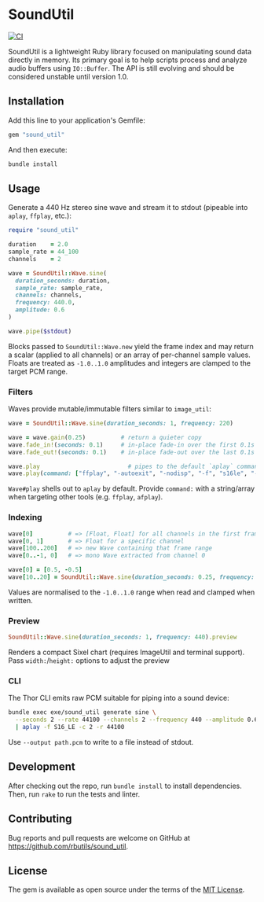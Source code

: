 # SoundUtil

[![CI](https://github.com/rbutils/sound_util/actions/workflows/ci.yml/badge.svg)](https://github.com/rbutils/sound_util/actions/workflows/ci.yml)

SoundUtil is a lightweight Ruby library focused on manipulating sound data directly in memory. Its primary goal is to help scripts process and analyze audio buffers using `IO::Buffer`. The API is still evolving and should be considered unstable until version 1.0.

## Installation

Add this line to your application's Gemfile:

```ruby
gem "sound_util"
```

And then execute:

```sh
bundle install
```

## Usage

Generate a 440 Hz stereo sine wave and stream it to stdout (pipeable into
`aplay`, `ffplay`, etc.):

```ruby
require "sound_util"

duration    = 2.0
sample_rate = 44_100
channels    = 2

wave = SoundUtil::Wave.sine(
  duration_seconds: duration,
  sample_rate: sample_rate,
  channels: channels,
  frequency: 440.0,
  amplitude: 0.6
)

wave.pipe($stdout)
```

Blocks passed to `SoundUtil::Wave.new` yield the frame index and may return a
scalar (applied to all channels) or an array of per-channel sample values.
Floats are treated as `-1.0..1.0` amplitudes and integers are clamped to the
target PCM range.

### Filters

Waves provide mutable/immutable filters similar to `image_util`:

```ruby
wave = SoundUtil::Wave.sine(duration_seconds: 1, frequency: 220)

wave = wave.gain(0.25)          # return a quieter copy
wave.fade_in!(seconds: 0.1)     # in-place fade-in over the first 0.1s
wave.fade_out!(seconds: 0.1)    # in-place fade-out over the last 0.1s
```

```ruby
wave.play                         # pipes to the default `aplay` command
wave.play(command: ["ffplay", "-autoexit", "-nodisp", "-f", "s16le", "-ar", wave.sample_rate.to_s, "-ac", wave.channels.to_s, "-"])
```

`Wave#play` shells out to `aplay` by default. Provide `command:` with a string/array when targeting other tools (e.g. `ffplay`, `afplay`).

### Indexing

```ruby
wave[0]          # => [Float, Float] for all channels in the first frame
wave[0, 1]       # => Float for a specific channel
wave[100..200]   # => new Wave containing that frame range
wave[0..-1, 0]   # => mono Wave extracted from channel 0

wave[0] = [0.5, -0.5]
wave[10..20] = SoundUtil::Wave.sine(duration_seconds: 0.25, frequency: 880)
```

Values are normalised to the `-1.0..1.0` range when read and clamped when written.

### Preview

```ruby
SoundUtil::Wave.sine(duration_seconds: 1, frequency: 440).preview
```

Renders a compact Sixel chart (requires ImageUtil and terminal support). Pass `width:`/`height:` options to adjust the preview

### CLI

The Thor CLI emits raw PCM suitable for piping into a sound device:

```sh
bundle exec exe/sound_util generate sine \
  --seconds 2 --rate 44100 --channels 2 --frequency 440 --amplitude 0.6 \
  | aplay -f S16_LE -c 2 -r 44100
```

Use `--output path.pcm` to write to a file instead of stdout.

## Development

After checking out the repo, run `bundle install` to install dependencies. Then, run `rake` to run the tests and linter.

## Contributing

Bug reports and pull requests are welcome on GitHub at https://github.com/rbutils/sound_util.

## License

The gem is available as open source under the terms of the [MIT License](LICENSE.txt).

